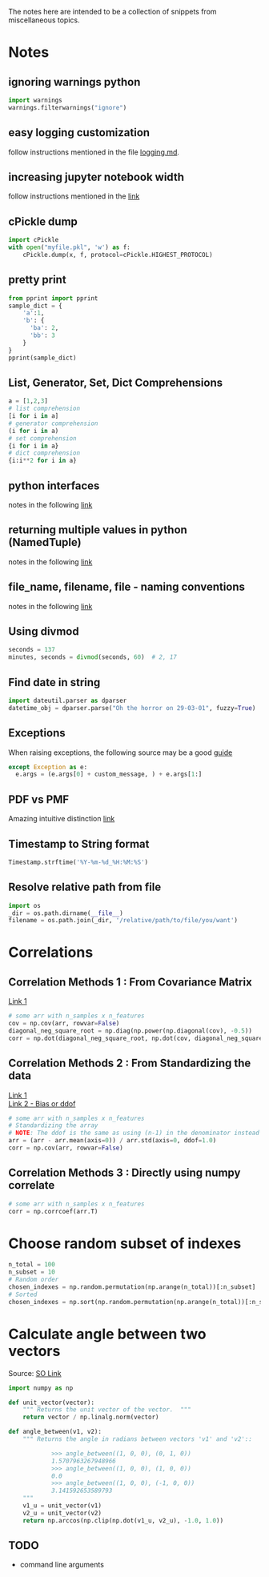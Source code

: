 The notes here are intended to be a collection of snippets from miscellaneous topics.

# Notes

## ignoring warnings python
```python
import warnings
warnings.filterwarnings("ignore")
```

## easy logging customization
follow instructions mentioned in the file [logging.md](logging.md).

## increasing jupyter notebook width
  follow instructions mentioned in the [link](http://stackoverflow.com/questions/21971449/how-do-i-increase-the-cell-width-of-the-ipython-notebook-in-my-browser)

## cPickle dump
```python
import cPickle
with open("myfile.pkl", 'w') as f:
    cPickle.dump(x, f, protocol=cPickle.HIGHEST_PROTOCOL)
```

## pretty print
```python
from pprint import pprint
sample_dict = {
    'a':1,
    'b': {
      'ba': 2,
      'bb': 3
    }
}
pprint(sample_dict)
```

## List, Generator, Set, Dict Comprehensions
```python
a = [1,2,3]
# list comprehension
[i for i in a]
# generator comprehension  
(i for i in a)
# set comprehension
{i for i in a}
# dict comprehension
{i:i**2 for i in a}
```

## python interfaces
notes in the following [link](http://stackoverflow.com/questions/372042/difference-between-abstract-class-and-interface-in-python)

## returning multiple values in python (NamedTuple)
notes in the following [link](http://stackoverflow.com/questions/354883/how-do-you-return-multiple-values-in-python)

## file_name, filename, file - naming conventions
notes in the following [link](http://english.stackexchange.com/questions/5366/which-is-correct-filename-file-name-or-filename)

## Using divmod
```python
seconds = 137
minutes, seconds = divmod(seconds, 60)  # 2, 17
```

## Find date in string
```python
import dateutil.parser as dparser
datetime_obj = dparser.parse("Oh the horror on 29-03-01", fuzzy=True)
```

## Exceptions
When raising exceptions, the following source may be a good [guide](http://stackoverflow.com/questions/9157210/how-do-i-raise-the-same-exception-with-a-custom-message-in-python)
```python
except Exception as e:
  e.args = (e.args[0] + custom_message, ) + e.args[1:]
```

## PDF vs PMF
Amazing intuitive distinction [link](http://math.stackexchange.com/questions/23293/probability-density-function-vs-probability-mass-function)


## Timestamp to String format
```python
Timestamp.strftime('%Y-%m-%d_%H:%M:%S')
```

## Resolve relative path from file
```python
import os
_dir = os.path.dirname(__file__)
filename = os.path.join(_dir, '/relative/path/to/file/you/want')
```

# Correlations

## Correlation Methods 1 : From Covariance Matrix
[Link 1](https://en.wikipedia.org/wiki/Covariance_matrix#Correlation_matrix)
```python
# some arr with n_samples x n_features
cov = np.cov(arr, rowvar=False)
diagonal_neg_square_root = np.diag(np.power(np.diagonal(cov), -0.5))
corr = np.dot(diagonal_neg_square_root, np.dot(cov, diagonal_neg_square_root))
```

## Correlation Methods 2 : From Standardizing the data
[Link 1](https://en.wikipedia.org/wiki/Covariance_matrix#Correlation_matrix)  
[Link 2 - Bias or ddof](https://en.wikipedia.org/wiki/Covariance_matrix#Estimation)
```python
# some arr with n_samples x n_features
# Standardizing the array
# NOTE: The ddof is the same as using (n-1) in the denominator instead of (n)
arr = (arr - arr.mean(axis=0)) / arr.std(axis=0, ddof=1.0)
corr = np.cov(arr, rowvar=False)
```

## Correlation Methods 3 : Directly using numpy correlate
```python
# some arr with n_samples x n_features
corr = np.corrcoef(arr.T)
```

# Choose random subset of indexes
```python
n_total = 100
n_subset = 10
# Random order
chosen_indexes = np.random.permutation(np.arange(n_total))[:n_subset]
# Sorted
chosen_indexes = np.sort(np.random.permutation(np.arange(n_total))[:n_subset])
```

# Calculate angle between two vectors
Source: [SO Link](http://stackoverflow.com/questions/2827393/angles-between-two-n-dimensional-vectors-in-python/13849249#13849249)
```python
import numpy as np

def unit_vector(vector):
    """ Returns the unit vector of the vector.  """
    return vector / np.linalg.norm(vector)

def angle_between(v1, v2):
    """ Returns the angle in radians between vectors 'v1' and 'v2'::

            >>> angle_between((1, 0, 0), (0, 1, 0))
            1.5707963267948966
            >>> angle_between((1, 0, 0), (1, 0, 0))
            0.0
            >>> angle_between((1, 0, 0), (-1, 0, 0))
            3.141592653589793
    """
    v1_u = unit_vector(v1)
    v2_u = unit_vector(v2)
    return np.arccos(np.clip(np.dot(v1_u, v2_u), -1.0, 1.0))
```


## TODO
* command line arguments

